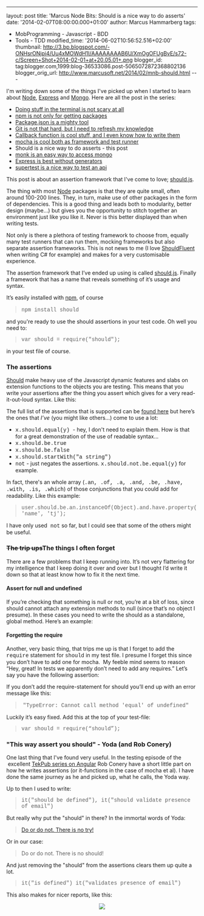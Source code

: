 ---
layout: post
title: 'Marcus Node Bits: Should is a nice way to do
asserts'
date: '2014-02-07T08:00:00.000+01:00'
author: Marcus Hammarberg
tags:
  - MobProgramming - Javascript - BDD
  - Tools - TDD
modified_time: '2014-06-02T10:56:52.516+02:00'
thumbnail: http://3.bp.blogspot.com/-ONHsrONjpi4/Uu4xMOWdH1I/AAAAAAAAB6U/XmOgOFUgBvE/s72-c/Screen+Shot+2014-02-01+at+20.05.01+.png
blogger_id: tag:blogger.com,1999:blog-36533086.post-5065072872368802136
blogger_orig_url: http://www.marcusoft.net/2014/02/mnb-should.html ---

<div dir="ltr" style="text-align: left;" trbidi="on">

I'm writing down some of the things I've picked up when I started to
learn about <a href="http://nodejs.org/" target="_blank">Node</a>,
<a href="http://expressjs.com/" target="_blank">Express</a> and
<a href="http://www.mongodb.org/" target="_blank">Mongo</a>. Here are
all the post in the series:

-   <a href="http://www.marcusoft.net/2014/02/mnb-terminal.html"
    target="_blank">Doing stuff in the terminal is not scary at all</a>
-   <a href="http://www.marcusoft.net/2014/02/mnb-npm.html"
    target="_blank">npm is not only for getting packages</a>
-   <a href="http://www.marcusoft.net/2014/02/mnb-packagejson.html"
    target="_blank">Package.json is a mighty tool</a>
-   <a href="http://www.marcusoft.net/2014/02/mnb-git.html"
    target="_blank">Git is not that hard, but I need to refresh my
    knowledge</a>
-   <a href="http://www.marcusoft.net/2014/02/mnb-callbacks.html"
    target="_blank">Callback function is cool stuff, and I even know how to
    write them</a>
-   <span
    style="color: #0000ee; text-decoration: underline;"><a href="http://www.marcusoft.net/2014/02/mnb-mocha.html"
    target="_blank">mocha is cool both as framework and test runner</a></span>
-   Should is a nice way to do asserts - this post 
-   <a href="http://www.marcusoft.net/2014/02/mnb-monk.html"
    target="_blank">monk is an easy way to access mongo</a>
-   <a href="http://www.marcusoft.net/2014/02/mnb-express.html"
    target="_blank">Express is best without generators</a>
-   <a href="http://www.marcusoft.net/2014/02/mnb-supertest.html"
    target="_blank">supertest is a nice way to test an api</a>

This post is about an assertion framework that I've come to love;
<a href="https://github.com/visionmedia/should.js/"
target="_blank">should.js</a>.

The thing with most
<a href="http://nodejs.org/" target="_blank">Node</a> packages is that
they are quite small, often around 100-200 lines. They, in turn, make
use of other packages in the form of dependencies. This is a good thing
and leads both to modularity, better design (maybe…) but gives you the
opportunity to stitch together an environment just like you like it.
Never is this better displayed than when writing tests.

Not only is there a plethora of testing framework to choose from,
equally many test runners that can run them, mocking frameworks but also
separate assertion frameworks. This is not news to me (I love
<a href="https://github.com/erichexter/Should"
target="_blank">ShouldFluent</a> when writing C# for example) and makes
for a very customisable experience.

The assertion framework that I’ve ended up using is called
<a href="https://github.com/visionmedia/should.js"
target="_blank">should.js</a>. Finally a framework that has a name that
reveals something of it’s usage and syntax.

It’s easily installed with
<a href="https://npmjs.org/" target="_blank">npm</a>, of course

> <span style="font-family: Courier New, Courier, monospace;">npm
> install should</span><span style="font-family: inherit;"> </span>

<span style="font-family: inherit;">and you're ready to use the should
assertions in your test code. Oh well you need to: </span>

> <span style="font-family: Courier New, Courier, monospace;">var should
> = require("should");</span>

in your test file of course.

### The assertions

<a href="https://github.com/visionmedia/should.js"
target="_blank">Should</a> make heavy use of the Javascript dynamic
features and slabs on extension functions to the objects you are
testing. This means that you write your assertions after the thing you
assert which gives for a very read-it-out-loud syntax. Like this:

The full list of the assertions that is supported can be
<a href="https://github.com/visionmedia/should.js/"
target="_blank">found here</a> but here’s the ones that *I’ve* (you
might like others...) come to use a lot:

-   <span
    style="font-family: Courier New, Courier, monospace;">x.should.equal(y)
    </span>- hey, I don't need to explain them. How is that for a great
    demonstration of the use of readable syntax...
-   <span
    style="font-family: Courier New, Courier, monospace;">x.should.be.true</span>
-   <span
    style="font-family: Courier New, Courier, monospace;">x.should.be.false</span>
-   <span
    style="font-family: Courier New, Courier, monospace;">x.should.startWith("a
    string")</span>
-   <span
    style="font-family: Courier New, Courier, monospace;">not</span> -
    just negates the assertions. <span
    style="font-family: Courier New, Courier, monospace;">x.should.not.be.equal(y)</span>
    for example.

In fact, there's an whole array (<span
style="font-family: Courier New, Courier, monospace;">.an, .of, .a,
.and, .be, .have, .with, .is, .which</span>) of those conjunctions that
you could add for readability. Like this <span
style="font-family: inherit;">example:</span><span
style="font-family: Courier New, Courier, monospace;"> </span>

> <span
> style="font-family: Courier New, Courier, monospace;">user.should.be.an.instanceOf(Object).and.have.property('name',
> 'tj'); </span>

<span style="font-family: inherit;">I have only used</span><span
style="font-family: Courier New, Courier, monospace;"> not</span><span
style="font-family: inherit;"> so far, but I could see that some of the
others might be useful. </span>

### ~~The trip ups~~The things I often forget

There are a few problems that I keep running into. It’s not very
flattering for my intelligence that I keep doing it over and over but I
thought I’d write it down so that at least know how to fix it the next
time.

#### Assert for null and undefined

If you’re checking that something is null or not, you’re at a bit of
loss, since should cannot attach any extension methods to null (since
that’s no object I presume). In these cases you need to write the should
as a standalone, global method.
Here’s an example:

#### Forgetting the require

Another, very basic thing, that trips me up is that I forget to add the
<span
style="font-family: Courier New, Courier, monospace;">require</span>
statement for <span
style="font-family: Courier New, Courier, monospace;">should</span> in
my test file. I presume I forget this since you don’t have to add one
for mocha.  My feeble mind seems to reason “Hey, great! In tests we
apparently don’t need to add any requires.”
Let’s say you have the following assertion:

If you don’t add the require-statement for should you’ll end up with an
error message like this:

> <span class="Apple-tab-span" style="white-space: pre;"> </span><span
> style="font-family: Courier New, Courier, monospace;">"TypeError:
> Cannot call method 'equal' of undefined"</span>

Luckily it’s easy fixed. Add this at the top of your test-file:

> <span style="font-family: Courier New, Courier, monospace;">var should
> = require(“should”);</span>

### "This way assert you should" - Yoda (and Rob Conery)

One last thing that I've found very useful. In the testing episode of
the  excellent
<a href="http://tekpub.com/products/angular" target="_blank">TekPub
series on Angular</a> Rob Conery have a short little part on how he
writes assertions (or it-functions in the case of mocha et al). I have
done the same journey as he and picked up, what he calls, the Yoda
way.

Up to then I used to write:

> <span style="font-family: Courier New, Courier, monospace;">it("should
> be defined"),
> it("should validate presence of email")</span>

But really why put the "should" in there? In the immortal words of
Yoda:

> <a href="http://www.youtube.com/watch?v=BQ4yd2W50No" target="_blank">Do
> or do not. There is no try!</a>

Or in our case:

> Do or do not. There is no should!

And just removing<span style="white-space: pre;"> </span>the "should"
from the assertions clears them up quite a lot.

> <span style="font-family: Courier New, Courier, monospace;">it("is
> defined")
> it("validates presence of email")</span>

This also makes for nicer reports, like this:

<div class="separator" style="clear: both; text-align: center;">

<a
href="http://3.bp.blogspot.com/-ONHsrONjpi4/Uu4xMOWdH1I/AAAAAAAAB6U/XmOgOFUgBvE/s1600/Screen+Shot+2014-02-01+at+20.05.01+.png"
data-imageanchor="1" style="margin-left: 1em; margin-right: 1em;"><img
src="http://3.bp.blogspot.com/-ONHsrONjpi4/Uu4xMOWdH1I/AAAAAAAAB6U/XmOgOFUgBvE/s1600/Screen+Shot+2014-02-01+at+20.05.01+.png"
data-border="0" /></a>

</div>



</div>
